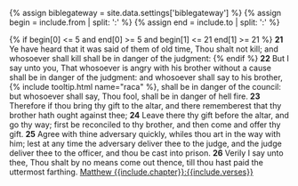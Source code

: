 {% assign biblegateway = site.data.settings['biblegateway'] %}
{% assign begin = include.from | split: ':' %}
{% assign end = include.to | split: ':' %}
>
{% if begin[0] <= 5 and end[0] >= 5 and begin[1] <= 21 end[1] >= 21 %}
**21** Ye have heard that it was said of them of old time, Thou shalt not kill; and whosoever shall kill shall be in danger of the judgment:
{% endif %}
**22** But I say unto you, That whosoever is angry with his brother without a cause shall be in danger of the judgment: and whosoever shall say to his brother, {% include tooltip.html name="raca" %}, shall be in danger of the council: but whosoever shall say, Thou fool, shall be in danger of hell fire.
**23** Therefore if thou bring thy gift to the altar, and there rememberest that thy brother hath ought against thee;
**24** Leave there thy gift before the altar, and go thy way; first be reconciled to thy brother, and then come and offer thy gift.
**25** Agree with thine adversary quickly, whiles thou art in the way with him; lest at any time the adversary deliver thee to the judge, and the judge deliver thee to the officer, and thou be cast into prison.
**26** Verily I say unto thee, Thou shalt by no means come out thence, till thou hast paid the uttermost farthing.
[Matthew {{include.chapter}}:{{include.verses}}]({{biblegateway}}Matthew+{{chapter}}:{{verse[0]}}-{{verse[1]}})
